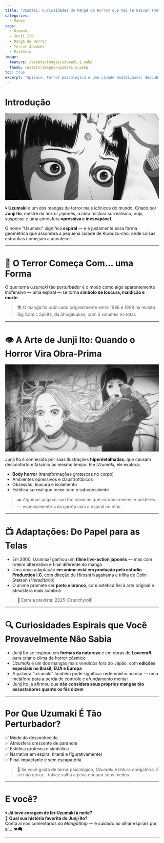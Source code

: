 ```yaml
---
title: "Uzumaki: Curiosidades do Mangá de Horror que Vai Te Deixar Tonto"
categories:
  - Mangá
tags:
  - Uzumaki
  - Junji Ito
  - Mangá de Horror
  - Terror Japonês
  - Mistério
image:
  feature: /assets/images/uzumaki-1.webp
  thumb: /assets/images/uzumaki-1.webp
toc: true
excerpt: "Spirais, terror psicológico e uma cidade amaldiçoada: descubra as curiosidades por trás de 'Uzumaki', o mangá mais hipnotizante (e perturbador) de Junji Ito."
---
```


# Introdução

![Arte de Uzumaki com espiral distorcida.](/assets/images/uzumaki-1.webp)

🌀 **Uzumaki** é um dos mangás de terror mais icônicos do mundo. Criado por **Junji Ito**, mestre do horror japonês, a obra mistura surrealismo, nojo, suspense e uma atmosfera **opressiva e inescapável**.

O nome "Uzumaki" significa **espiral** — e é justamente essa forma geométrica que assombra a pequena cidade de Kurouzu-cho, onde coisas estranhas começam a acontecer...

---

# 🧠 O Terror Começa Com... uma Forma

O que torna *Uzumaki* tão perturbador é o modo como algo aparentemente inofensivo — uma espiral — se torna **símbolo de loucura, maldição e morte**.

> 📚 O mangá foi publicado originalmente entre 1998 e 1999 na revista Big Comic Spirits, da Shogakukan, com 3 volumes no total.

---

# 👁️ A Arte de Junji Ito: Quando o Horror Vira Obra-Prima

![Página clássica com transformação corporal.](/assets/images/uzumaki-2.webp)

Junji Ito é conhecido por suas ilustrações **hiperdetalhadas**, que causam desconforto e fascínio ao mesmo tempo. Em *Uzumaki*, ele explora:

- **Body horror** (transformações grotescas no corpo)  
- Ambientes opressivos e claustrofóbicos  
- Obsessão, loucura e isolamento  
- Estética surreal que mexe com o subconsciente  

> ✒️ Algumas páginas são tão icônicas que viraram memes e pôsteres — especialmente a da garota com a espiral no olho.

---

# 📺 Adaptações: Do Papel para as Telas

- Em 2000, *Uzumaki* ganhou um **filme live-action japonês** — mas com roteiro alternativo e final diferente do mangá  
- Uma nova adaptação **em anime está em produção pelo estúdio Production I.G**, com direção de Hiroshi Nagahama e trilha de Colin Stetson (*Hereditário*)  
- O anime promete ser **preto e branco**, com estética fiel à arte original e atmosfera mais sombria  

> 📅 Estreia prevista: 2025 (Crunchyroll)

---

# 🔍 Curiosidades Espirais que Você Provavelmente Não Sabia

- Junji Ito se inspirou em **formas da natureza** e em obras de **Lovecraft** para criar o clima de horror cósmico  
- *Uzumaki* é um dos mangás mais vendidos fora do Japão, com **edições especiais no Brasil, EUA e Europa**  
- A palavra “uzumaki” também pode significar redemoinho no mar — uma metáfora para a perda de controle e afundamento mental  
- Junji Ito já afirmou que **não considera seus próprios mangás tão assustadores quanto os fãs dizem**

---

# Por Que Uzumaki É Tão Perturbador?

✅ Medo do desconhecido  
✅ Atmosfera crescente de paranoia  
✅ Estética grotesca e simbólica  
✅ Narrativa em espiral (literal e figurativamente)  
✅ Final impactante e sem escapatória  

> 🎯 Se você gosta de terror psicológico, *Uzumaki* é leitura obrigatória. E se não gosta… talvez valha a pena encarar seus medos.

---

# E você?

🌀 **Já teve coragem de ler Uzumaki à noite?**  
📖 **Qual sua história favorita do Junji Ito?**  
Conta aí nos comentários do *MangáStop* — e cuidado ao olhar espirais por aí… 👁️‍🗨️

---
